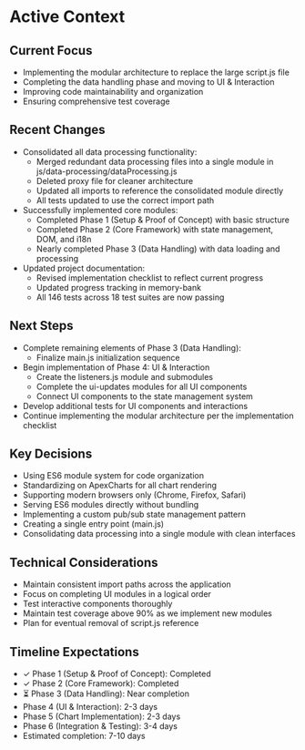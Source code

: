 # Active Context

## Current Focus
- Implementing the modular architecture to replace the large script.js file
- Completing the data handling phase and moving to UI & Interaction
- Improving code maintainability and organization
- Ensuring comprehensive test coverage

## Recent Changes
- Consolidated all data processing functionality:
  - Merged redundant data processing files into a single module in js/data-processing/dataProcessing.js
  - Deleted proxy file for cleaner architecture
  - Updated all imports to reference the consolidated module directly
  - All tests updated to use the correct import path
- Successfully implemented core modules:
  - Completed Phase 1 (Setup & Proof of Concept) with basic structure
  - Completed Phase 2 (Core Framework) with state management, DOM, and i18n
  - Nearly completed Phase 3 (Data Handling) with data loading and processing
- Updated project documentation:
  - Revised implementation checklist to reflect current progress
  - Updated progress tracking in memory-bank
  - All 146 tests across 18 test suites are now passing

## Next Steps
- Complete remaining elements of Phase 3 (Data Handling):
  - Finalize main.js initialization sequence
- Begin implementation of Phase 4: UI & Interaction
  - Create the listeners.js module and submodules
  - Complete the ui-updates modules for all UI components
  - Connect UI components to the state management system
- Develop additional tests for UI components and interactions
- Continue implementing the modular architecture per the implementation checklist

## Key Decisions
- Using ES6 module system for code organization
- Standardizing on ApexCharts for all chart rendering
- Supporting modern browsers only (Chrome, Firefox, Safari)
- Serving ES6 modules directly without bundling
- Implementing a custom pub/sub state management pattern
- Creating a single entry point (main.js)
- Consolidating data processing into a single module with clean interfaces

## Technical Considerations
- Maintain consistent import paths across the application
- Focus on completing UI modules in a logical order
- Test interactive components thoroughly
- Maintain test coverage above 90% as we implement new modules
- Plan for eventual removal of script.js reference

## Timeline Expectations
- ✓ Phase 1 (Setup & Proof of Concept): Completed
- ✓ Phase 2 (Core Framework): Completed  
- ⏳ Phase 3 (Data Handling): Near completion
- Phase 4 (UI & Interaction): 2-3 days
- Phase 5 (Chart Implementation): 2-3 days
- Phase 6 (Integration & Testing): 3-4 days
- Estimated completion: 7-10 days